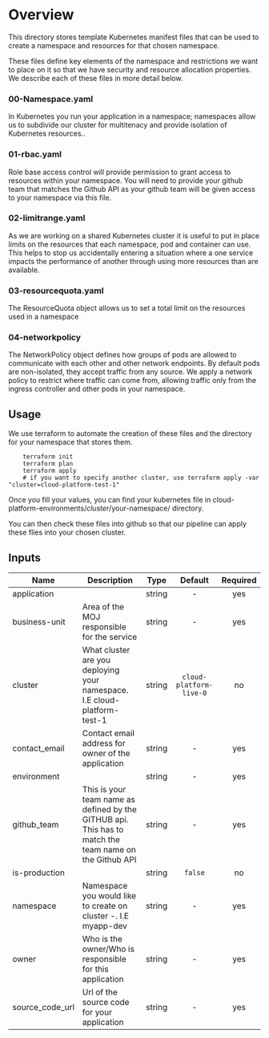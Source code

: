 # Overview

This directory stores template Kubernetes manifest files that can be used to create a namespace and resources for that chosen namespace.

These files define key elements of the namespace and restrictions we want to place on it so that we have security and resource allocation properties. We describe each of these files in more detail below.

### 00-Namespace.yaml 
In Kubernetes you run your application in a namespace; namespaces allow us to subdivide our cluster for multitenacy and provide isolation of Kubernetes resources..

### 01-rbac.yaml 

Role base access control will provide permission to grant access to resources within your namespace. You will need to provide your github team that matches the Github API as your github team will be given access to your namespace via this file.

### 02-limitrange.yaml

As we are working on a shared Kubernetes cluster it is useful to put in place limits on the resources that each namespace, pod and container can use. This helps to stop us accidentally entering a situation where a one service impacts the performance of another through using more resources than are available.

### 03-resourcequota.yaml

The ResourceQuota object allows us to set a total limit on the resources used in a namespace

### 04-networkpolicy

The NetworkPolicy object defines how groups of pods are allowed to communicate with each other and other network endpoints. By default pods are non-isolated, they accept traffic from any source. We apply a network policy to restrict where traffic can come from, allowing traffic only from the ingress controller and other pods in your namespace.


## Usage

We use terraform to automate the creation of these files and the directory for your namespace that stores them.

```hcl
    terraform init
    terraform plan
    terraform apply
    # if you want to specify another cluster, use terraform apply -var "cluster=cloud-platform-test-1"

```
Once you fill your values, you can find your kubernetes file in cloud-platform-environments/$cluster/$your-namespace/ directory.

You can then check these files into github so that our pipeline can apply these flies into your chosen cluster.

## Inputs

| Name | Description | Type | Default | Required |
|------|-------------|:----:|:-----:|:-----:|
| application |  | string | - | yes |
| business-unit | Area of the MOJ responsible for the service | string | - | yes |
| cluster | What cluster are you deploying your namespace. I.E cloud-platform-test-1 | string | `cloud-platform-live-0` | no |
| contact_email | Contact email address for owner of the application | string | - | yes |
| environment |  | string | - | yes |
| github_team | This is your team name as defined by the GITHUB api. This has to match the team name on the Github API | string | - | yes |
| is-production |  | string | `false` | no |
| namespace | Namespace you would like to create on cluster <application>-<environment>. I.E myapp-dev | string | - | yes |
| owner | Who is the owner/Who is responsible for this application | string | - | yes |
| source_code_url | Url of the source code for your application | string | - | yes |